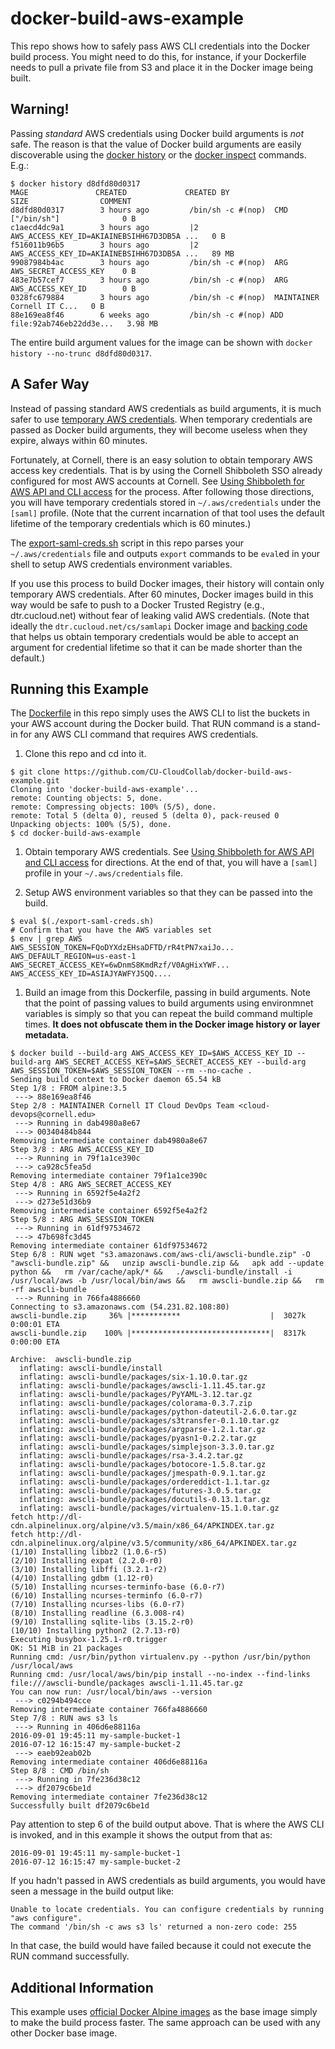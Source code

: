 # docker-build-aws-example

This repo shows how to safely pass AWS CLI credentials into the Docker build process. You might need to do this, for instance, if your Dockerfile needs to pull a private file from S3 and place it in the Docker image being built.

## Warning!

Passing *standard* AWS credentials using Docker build arguments is *not* safe. The reason is that the value of Docker build arguments are easily discoverable using the [docker history](https://docs.docker.com/engine/reference/commandline/history/)  or the [docker inspect](https://docs.docker.com/engine/reference/commandline/inspect/) commands. E.g.:

```
$ docker history d8dfd80d0317
MAGE               CREATED             CREATED BY                                      SIZE                COMMENT
d8dfd80d0317        3 hours ago         /bin/sh -c #(nop)  CMD ["/bin/sh"]              0 B                 
c1aecd4dc9a1        3 hours ago         |2 AWS_ACCESS_KEY_ID=AKIAINEBSIHH67D3DB5A ...   0 B                 
f516011b96b5        3 hours ago         |2 AWS_ACCESS_KEY_ID=AKIAINEBSIHH67D3DB5A ...   89 MB               
99087984b4ac        3 hours ago         /bin/sh -c #(nop)  ARG AWS_SECRET_ACCESS_KEY    0 B                 
483e7b57cef7        3 hours ago         /bin/sh -c #(nop)  ARG AWS_ACCESS_KEY_ID        0 B                 
0328fc679884        3 hours ago         /bin/sh -c #(nop)  MAINTAINER Cornell IT C...   0 B                 
88e169ea8f46        6 weeks ago         /bin/sh -c #(nop) ADD file:92ab746eb22dd3e...   3.98 MB
```

The entire build argument values for the image can be shown with `docker history --no-trunc d8dfd80d0317`.

## A Safer Way

Instead of passing standard AWS credentials as build arguments, it is much safer to use [temporary AWS credentials](http://docs.aws.amazon.com/IAM/latest/UserGuide/id_credentials_temp.html). When temporary credentials are passed as Docker build arguments, they will become useless when they expire, always within 60 minutes.

Fortunately, at Cornell, there is an easy solution to obtain temporary AWS access key credentials. That is by using the Cornell Shibboleth SSO already configured for most AWS accounts at Cornell. See [Using Shibboleth for AWS API and CLI access](https://blogs.cornell.edu/cloudification/2016/07/05/using-shibboleth-for-aws-api-and-cli-access/) for the process. After following those directions, you will have temporary credentials stored in `~/.aws/credentials` under the `[saml]` profile. (Note that the current incarnation of that tool uses the default lifetime of the temporary credentials which is 60 minutes.)

The [export-saml-creds.sh](export-saml-creds.sh) script in this repo parses your `~/.aws/credentials` file and outputs `export` commands to be `eval`ed in your shell to setup AWS credentials environment variables.

If you use this process to build Docker images, their history will contain only temporary AWS credentials. After 60 minutes, Docker images build in this way would be safe to push to a Docker Trusted Registry (e.g., dtr.cucloud.net) without fear of leaking valid AWS credentials. (Note that ideally the `dtr.cucloud.net/cs/samlapi` Docker image and [backing code](https://github.com/CU-CloudCollab/samlapi) that helps us obtain temporary credentials would be able to accept an argument for credential lifetime so that it can be made shorter than the default.)

## Running this Example

The [Dockerfile](Dockerfile) in this repo simply uses the AWS CLI to list the buckets in your AWS account during the Docker build. That RUN command is a stand-in for any AWS CLI command that requires AWS credentials.

1. Clone this repo and cd into it.

  ```
  $ git clone https://github.com/CU-CloudCollab/docker-build-aws-example.git
  Cloning into 'docker-build-aws-example'...
  remote: Counting objects: 5, done.
  remote: Compressing objects: 100% (5/5), done.
  remote: Total 5 (delta 0), reused 5 (delta 0), pack-reused 0
  Unpacking objects: 100% (5/5), done.
  $ cd docker-build-aws-example
  ```

1. Obtain temporary AWS credentials. See [Using Shibboleth for AWS API and CLI access](https://blogs.cornell.edu/cloudification/2016/07/05/using-shibboleth-for-aws-api-and-cli-access/) for directions. At the end of that, you will have a `[saml]` profile in your `~/.aws/credentials` file.

1. Setup AWS environment variables so that they can be passed into the build.

  ```
  $ eval $(./export-saml-creds.sh)
  # Confirm that you have the AWS variables set
  $ env | grep AWS
  AWS_SESSION_TOKEN=FQoDYXdzEHsaDFTD/rR4tPN7xaiJo...
  AWS_DEFAULT_REGION=us-east-1
  AWS_SECRET_ACCESS_KEY=6wDnmS8KmdRzf/V0AgHixYWF...
  AWS_ACCESS_KEY_ID=ASIAJYAWFYJ5QQ....
  ```

1. Build an image from this Dockerfile, passing in build arguments. Note that the point of passing values to build arguments using environmnet variables is simply so that you can repeat the build command multiple times. **It does not obfuscate them in the Docker image history or layer metadata.**

  ```
  $ docker build --build-arg AWS_ACCESS_KEY_ID=$AWS_ACCESS_KEY_ID --build-arg AWS_SECRET_ACCESS_KEY=$AWS_SECRET_ACCESS_KEY --build-arg AWS_SESSION_TOKEN=$AWS_SESSION_TOKEN --rm --no-cache .
  Sending build context to Docker daemon 65.54 kB
  Step 1/8 : FROM alpine:3.5
   ---> 88e169ea8f46
  Step 2/8 : MAINTAINER Cornell IT Cloud DevOps Team <cloud-devops@cornell.edu>
   ---> Running in dab4980a8e67
   ---> 00340484b844
  Removing intermediate container dab4980a8e67
  Step 3/8 : ARG AWS_ACCESS_KEY_ID
   ---> Running in 79f1a1ce390c
   ---> ca928c5fea5d
  Removing intermediate container 79f1a1ce390c
  Step 4/8 : ARG AWS_SECRET_ACCESS_KEY
   ---> Running in 6592f5e4a2f2
   ---> d273e51d36b9
  Removing intermediate container 6592f5e4a2f2
  Step 5/8 : ARG AWS_SESSION_TOKEN
   ---> Running in 61df97534672
   ---> 47b698fc3d45
  Removing intermediate container 61df97534672
  Step 6/8 : RUN wget "s3.amazonaws.com/aws-cli/awscli-bundle.zip" -O "awscli-bundle.zip" &&   unzip awscli-bundle.zip &&   apk add --update python &&   rm /var/cache/apk/* &&   ./awscli-bundle/install -i /usr/local/aws -b /usr/local/bin/aws &&   rm awscli-bundle.zip &&   rm -rf awscli-bundle
   ---> Running in 766fa4886660
  Connecting to s3.amazonaws.com (54.231.82.108:80)
  awscli-bundle.zip     36% |***********                    |  3027k  0:00:01 ETA
  awscli-bundle.zip    100% |*******************************|  8317k  0:00:00 ETA

  Archive:  awscli-bundle.zip
    inflating: awscli-bundle/install
    inflating: awscli-bundle/packages/six-1.10.0.tar.gz
    inflating: awscli-bundle/packages/awscli-1.11.45.tar.gz
    inflating: awscli-bundle/packages/PyYAML-3.12.tar.gz
    inflating: awscli-bundle/packages/colorama-0.3.7.zip
    inflating: awscli-bundle/packages/python-dateutil-2.6.0.tar.gz
    inflating: awscli-bundle/packages/s3transfer-0.1.10.tar.gz
    inflating: awscli-bundle/packages/argparse-1.2.1.tar.gz
    inflating: awscli-bundle/packages/pyasn1-0.2.2.tar.gz
    inflating: awscli-bundle/packages/simplejson-3.3.0.tar.gz
    inflating: awscli-bundle/packages/rsa-3.4.2.tar.gz
    inflating: awscli-bundle/packages/botocore-1.5.8.tar.gz
    inflating: awscli-bundle/packages/jmespath-0.9.1.tar.gz
    inflating: awscli-bundle/packages/ordereddict-1.1.tar.gz
    inflating: awscli-bundle/packages/futures-3.0.5.tar.gz
    inflating: awscli-bundle/packages/docutils-0.13.1.tar.gz
    inflating: awscli-bundle/packages/virtualenv-15.1.0.tar.gz
  fetch http://dl-cdn.alpinelinux.org/alpine/v3.5/main/x86_64/APKINDEX.tar.gz
  fetch http://dl-cdn.alpinelinux.org/alpine/v3.5/community/x86_64/APKINDEX.tar.gz
  (1/10) Installing libbz2 (1.0.6-r5)
  (2/10) Installing expat (2.2.0-r0)
  (3/10) Installing libffi (3.2.1-r2)
  (4/10) Installing gdbm (1.12-r0)
  (5/10) Installing ncurses-terminfo-base (6.0-r7)
  (6/10) Installing ncurses-terminfo (6.0-r7)
  (7/10) Installing ncurses-libs (6.0-r7)
  (8/10) Installing readline (6.3.008-r4)
  (9/10) Installing sqlite-libs (3.15.2-r0)
  (10/10) Installing python2 (2.7.13-r0)
  Executing busybox-1.25.1-r0.trigger
  OK: 51 MiB in 21 packages
  Running cmd: /usr/bin/python virtualenv.py --python /usr/bin/python /usr/local/aws
  Running cmd: /usr/local/aws/bin/pip install --no-index --find-links file:///awscli-bundle/packages awscli-1.11.45.tar.gz
  You can now run: /usr/local/bin/aws --version
   ---> c0294b494cce
  Removing intermediate container 766fa4886660
  Step 7/8 : RUN aws s3 ls
   ---> Running in 406d6e88116a
  2016-09-01 19:45:11 my-sample-bucket-1
  2016-07-12 16:15:47 my-sample-bucket-2
   ---> eaeb92eab02b
  Removing intermediate container 406d6e88116a
  Step 8/8 : CMD /bin/sh
   ---> Running in 7fe236d38c12
   ---> df2079c6be1d
  Removing intermediate container 7fe236d38c12
  Successfully built df2079c6be1d
  ```

  Pay attention to step 6 of the build output above. That is where the AWS CLI is invoked, and in this example it shows the output from that as:

  ```
  2016-09-01 19:45:11 my-sample-bucket-1
  2016-07-12 16:15:47 my-sample-bucket-2
  ```

  If you hadn't passed in AWS credentials as build arguments, you would have seen a message in the build output like:

  ```
  Unable to locate credentials. You can configure credentials by running "aws configure".
  The command '/bin/sh -c aws s3 ls' returned a non-zero code: 255
  ```

  In that case, the build would have failed because it could not execute the RUN command successfully.


## Additional Information

This example uses [official Docker Alpine images](https://hub.docker.com/_/alpine/) as the base image simply to make the build process faster. The same approach can be used with any other Docker base image.
